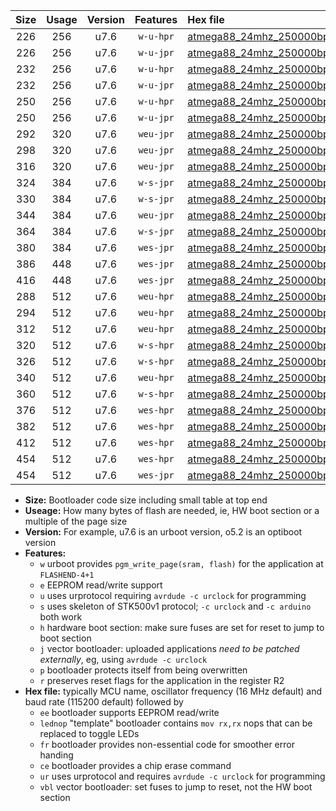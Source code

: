 |Size|Usage|Version|Features|Hex file|
|:-:|:-:|:-:|:-:|:--|
|226|256|u7.6|`w-u-hpr`|[atmega88_24mhz_250000bps_ur.hex](https://raw.githubusercontent.com/stefanrueger/urboot/main//atmega88_24mhz_250000bps_ur.hex)|
|226|256|u7.6|`w-u-jpr`|[atmega88_24mhz_250000bps_ur_vbl.hex](https://raw.githubusercontent.com/stefanrueger/urboot/main//atmega88_24mhz_250000bps_ur_vbl.hex)|
|232|256|u7.6|`w-u-hpr`|[atmega88_24mhz_250000bps_lednop_ur.hex](https://raw.githubusercontent.com/stefanrueger/urboot/main//atmega88_24mhz_250000bps_lednop_ur.hex)|
|232|256|u7.6|`w-u-jpr`|[atmega88_24mhz_250000bps_lednop_ur_vbl.hex](https://raw.githubusercontent.com/stefanrueger/urboot/main//atmega88_24mhz_250000bps_lednop_ur_vbl.hex)|
|250|256|u7.6|`w-u-hpr`|[atmega88_24mhz_250000bps_lednop_fr_ur.hex](https://raw.githubusercontent.com/stefanrueger/urboot/main//atmega88_24mhz_250000bps_lednop_fr_ur.hex)|
|250|256|u7.6|`w-u-jpr`|[atmega88_24mhz_250000bps_lednop_fr_ur_vbl.hex](https://raw.githubusercontent.com/stefanrueger/urboot/main//atmega88_24mhz_250000bps_lednop_fr_ur_vbl.hex)|
|292|320|u7.6|`weu-jpr`|[atmega88_24mhz_250000bps_ee_ur_vbl.hex](https://raw.githubusercontent.com/stefanrueger/urboot/main//atmega88_24mhz_250000bps_ee_ur_vbl.hex)|
|298|320|u7.6|`weu-jpr`|[atmega88_24mhz_250000bps_ee_lednop_ur_vbl.hex](https://raw.githubusercontent.com/stefanrueger/urboot/main//atmega88_24mhz_250000bps_ee_lednop_ur_vbl.hex)|
|316|320|u7.6|`weu-jpr`|[atmega88_24mhz_250000bps_ee_lednop_fr_ur_vbl.hex](https://raw.githubusercontent.com/stefanrueger/urboot/main//atmega88_24mhz_250000bps_ee_lednop_fr_ur_vbl.hex)|
|324|384|u7.6|`w-s-jpr`|[atmega88_24mhz_250000bps_vbl.hex](https://raw.githubusercontent.com/stefanrueger/urboot/main//atmega88_24mhz_250000bps_vbl.hex)|
|330|384|u7.6|`w-s-jpr`|[atmega88_24mhz_250000bps_lednop_vbl.hex](https://raw.githubusercontent.com/stefanrueger/urboot/main//atmega88_24mhz_250000bps_lednop_vbl.hex)|
|344|384|u7.6|`weu-jpr`|[atmega88_24mhz_250000bps_ee_lednop_fr_ce_ur_vbl.hex](https://raw.githubusercontent.com/stefanrueger/urboot/main//atmega88_24mhz_250000bps_ee_lednop_fr_ce_ur_vbl.hex)|
|364|384|u7.6|`w-s-jpr`|[atmega88_24mhz_250000bps_lednop_fr_vbl.hex](https://raw.githubusercontent.com/stefanrueger/urboot/main//atmega88_24mhz_250000bps_lednop_fr_vbl.hex)|
|380|384|u7.6|`wes-jpr`|[atmega88_24mhz_250000bps_ee_vbl.hex](https://raw.githubusercontent.com/stefanrueger/urboot/main//atmega88_24mhz_250000bps_ee_vbl.hex)|
|386|448|u7.6|`wes-jpr`|[atmega88_24mhz_250000bps_ee_lednop_vbl.hex](https://raw.githubusercontent.com/stefanrueger/urboot/main//atmega88_24mhz_250000bps_ee_lednop_vbl.hex)|
|416|448|u7.6|`wes-jpr`|[atmega88_24mhz_250000bps_ee_lednop_fr_vbl.hex](https://raw.githubusercontent.com/stefanrueger/urboot/main//atmega88_24mhz_250000bps_ee_lednop_fr_vbl.hex)|
|288|512|u7.6|`weu-hpr`|[atmega88_24mhz_250000bps_ee_ur.hex](https://raw.githubusercontent.com/stefanrueger/urboot/main//atmega88_24mhz_250000bps_ee_ur.hex)|
|294|512|u7.6|`weu-hpr`|[atmega88_24mhz_250000bps_ee_lednop_ur.hex](https://raw.githubusercontent.com/stefanrueger/urboot/main//atmega88_24mhz_250000bps_ee_lednop_ur.hex)|
|312|512|u7.6|`weu-hpr`|[atmega88_24mhz_250000bps_ee_lednop_fr_ur.hex](https://raw.githubusercontent.com/stefanrueger/urboot/main//atmega88_24mhz_250000bps_ee_lednop_fr_ur.hex)|
|320|512|u7.6|`w-s-hpr`|[atmega88_24mhz_250000bps.hex](https://raw.githubusercontent.com/stefanrueger/urboot/main//atmega88_24mhz_250000bps.hex)|
|326|512|u7.6|`w-s-hpr`|[atmega88_24mhz_250000bps_lednop.hex](https://raw.githubusercontent.com/stefanrueger/urboot/main//atmega88_24mhz_250000bps_lednop.hex)|
|340|512|u7.6|`weu-hpr`|[atmega88_24mhz_250000bps_ee_lednop_fr_ce_ur.hex](https://raw.githubusercontent.com/stefanrueger/urboot/main//atmega88_24mhz_250000bps_ee_lednop_fr_ce_ur.hex)|
|360|512|u7.6|`w-s-hpr`|[atmega88_24mhz_250000bps_lednop_fr.hex](https://raw.githubusercontent.com/stefanrueger/urboot/main//atmega88_24mhz_250000bps_lednop_fr.hex)|
|376|512|u7.6|`wes-hpr`|[atmega88_24mhz_250000bps_ee.hex](https://raw.githubusercontent.com/stefanrueger/urboot/main//atmega88_24mhz_250000bps_ee.hex)|
|382|512|u7.6|`wes-hpr`|[atmega88_24mhz_250000bps_ee_lednop.hex](https://raw.githubusercontent.com/stefanrueger/urboot/main//atmega88_24mhz_250000bps_ee_lednop.hex)|
|412|512|u7.6|`wes-hpr`|[atmega88_24mhz_250000bps_ee_lednop_fr.hex](https://raw.githubusercontent.com/stefanrueger/urboot/main//atmega88_24mhz_250000bps_ee_lednop_fr.hex)|
|454|512|u7.6|`wes-hpr`|[atmega88_24mhz_250000bps_ee_lednop_fr_ce.hex](https://raw.githubusercontent.com/stefanrueger/urboot/main//atmega88_24mhz_250000bps_ee_lednop_fr_ce.hex)|
|454|512|u7.6|`wes-jpr`|[atmega88_24mhz_250000bps_ee_lednop_fr_ce_vbl.hex](https://raw.githubusercontent.com/stefanrueger/urboot/main//atmega88_24mhz_250000bps_ee_lednop_fr_ce_vbl.hex)|

- **Size:** Bootloader code size including small table at top end
- **Useage:** How many bytes of flash are needed, ie, HW boot section or a multiple of the page size
- **Version:** For example, u7.6 is an urboot version, o5.2 is an optiboot version
- **Features:**
  + `w` urboot provides `pgm_write_page(sram, flash)` for the application at `FLASHEND-4+1`
  + `e` EEPROM read/write support
  + `u` uses urprotocol requiring `avrdude -c urclock` for programming
  + `s` uses skeleton of STK500v1 protocol; `-c urclock` and `-c arduino` both work
  + `h` hardware boot section: make sure fuses are set for reset to jump to boot section
  + `j` vector bootloader: uploaded applications *need to be patched externally*, eg, using `avrdude -c urclock`
  + `p` bootloader protects itself from being overwritten
  + `r` preserves reset flags for the application in the register R2
- **Hex file:** typically MCU name, oscillator frequency (16 MHz default) and baud rate (115200 default) followed by
  + `ee` bootloader supports EEPROM read/write
  + `lednop` "template" bootloader contains `mov rx,rx` nops that can be replaced to toggle LEDs
  + `fr` bootloader provides non-essential code for smoother error handing
  + `ce` bootloader provides a chip erase command
  + `ur` uses urprotocol and requires `avrdude -c urclock` for programming
  + `vbl` vector bootloader: set fuses to jump to reset, not the HW boot section
